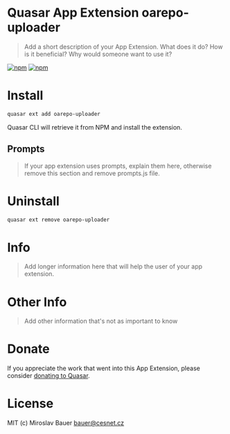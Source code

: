 # Quasar App Extension oarepo-uploader

> Add a short description of your App Extension. What does it do? How is it beneficial? Why would someone want to use it?

[![npm](https://img.shields.io/npm/v/quasar-app-extension-oarepo-uploader.svg?label=quasar-app-extension-oarepo-uploader)](https://www.npmjs.com/package/quasar-app-extension-oarepo-uploader)
[![npm](https://img.shields.io/npm/dt/quasar-app-extension-oarepo-uploader.svg)](https://www.npmjs.com/package/quasar-app-extension-oarepo-uploader)

# Install
```bash
quasar ext add oarepo-uploader
```
Quasar CLI will retrieve it from NPM and install the extension.

## Prompts

> If your app extension uses prompts, explain them here, otherwise remove this section and remove prompts.js file.

# Uninstall
```bash
quasar ext remove oarepo-uploader
```

# Info
> Add longer information here that will help the user of your app extension.

# Other Info
> Add other information that's not as important to know

# Donate
If you appreciate the work that went into this App Extension, please consider [donating to Quasar](https://donate.quasar.dev).

# License
MIT (c) Miroslav Bauer <bauer@cesnet.cz>
